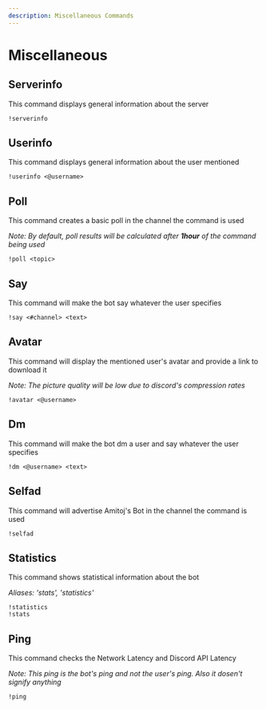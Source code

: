 ```yaml
---
description: Miscellaneous Commands
---
```


# Miscellaneous

## Serverinfo

This command displays general information about the server

```text
!serverinfo
```

## Userinfo

This command displays general information about the user mentioned

```text
!userinfo <@username>
```

## Poll

This command creates a basic poll in the channel the command is used

_Note: By default, poll results will be calculated after **1hour** of the command being used_

```text
!poll <topic>
```

## Say

This command will make the bot say whatever the user specifies

```text
!say <#channel> <text>
```

## Avatar

This command will display the mentioned user's avatar and provide a link to download it

_Note: The picture quality will be low due to discord's compression rates_

```text
!avatar <@username>
```

## Dm

This command will make the bot dm a user and say whatever the user specifies

```text
!dm <@username> <text>
```

## Selfad

This command will advertise Amitoj's Bot in the channel the command is used

```text
!selfad
```

## Statistics

This command shows statistical information about the bot

_Aliases: 'stats', 'statistics'_

```text
!statistics
!stats
```

## Ping

This command checks the Network Latency and Discord API Latency

_Note: This ping is the bot's ping and not the user's ping. Also it dosen't signify anything_

```text
!ping
```

